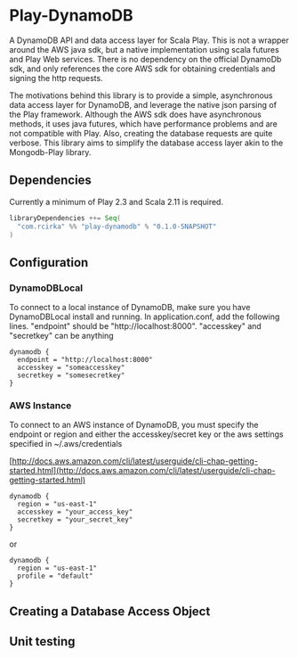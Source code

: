 Play-DynamoDB
=============

A DynamoDB API and data access layer for Scala Play. This is not a wrapper around the AWS java sdk, but a native implementation using scala futures and Play Web services. There is no dependency on the official DynamoDb sdk, and only references the core AWS sdk for obtaining credentials and signing the http requests.

The motivations behind this library is to provide a simple, asynchronous data access layer for DynamoDB, and leverage the native json parsing of the Play framework. Although the AWS sdk does have asynchronous methods, it uses java futures, which have performance problems and are not compatible with Play. Also, creating the database requests are quite verbose. This library aims to simplify the database access layer akin to the Mongodb-Play library.

## Dependencies
Currently a minimum of Play 2.3 and Scala 2.11 is required.

```scala
libraryDependencies ++= Seq(
  "com.rcirka" %% "play-dynamodb" % "0.1.0-SNAPSHOT"
)
```

## Configuration

### DynamoDBLocal

To connect to a local instance of DynamoDB, make sure you have DynamoDBLocal install and running. In application.conf, add the following lines. "endpoint" should be "http://localhost:8000". "accesskey" and "secretkey" can be anything

```
dynamodb {
  endpoint = "http://localhost:8000"
  accesskey = "someaccesskey"
  secretkey = "somesecretkey"
}
```
### AWS Instance
To connect to an AWS instance of DynamoDB, you must specify the endpoint or region and either the accesskey/secret key or the aws settings specified in ~/.aws/credentials  

[http://docs.aws.amazon.com/cli/latest/userguide/cli-chap-getting-started.html](http://docs.aws.amazon.com/cli/latest/userguide/cli-chap-getting-started.html)


```
dynamodb {
  region = "us-east-1"
  accesskey = "your_access_key"
  secretkey = "your_secret_key"
}
```

or 

```
dynamodb {
  region = "us-east-1"
  profile = "default"
}
```

## Creating a Database Access Object

## Unit testing



